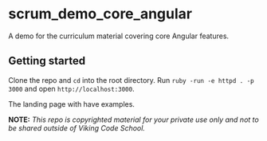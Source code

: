 scrum_demo_core_angular
=======================

A demo for the curriculum material covering core Angular features.


## Getting started

Clone the repo and `cd` into the root directory. Run `ruby -run -e httpd . -p 3000` and open `http://localhost:3000`.

The landing page with have examples.






**NOTE:** *This repo is copyrighted material for your private use only and not to be shared outside of Viking Code School.*



